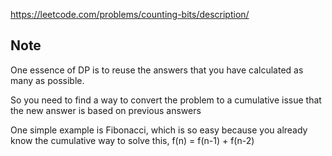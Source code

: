 https://leetcode.com/problems/counting-bits/description/

## Note

One essence of DP is to reuse the answers that you have calculated as many as possible. 

So you need to find a way to convert the problem to a cumulative issue 
that the new answer is based on previous answers

One simple example is Fibonacci, which is so easy 
because you already know the cumulative way to solve this, f(n) = f(n-1) + f(n-2)
